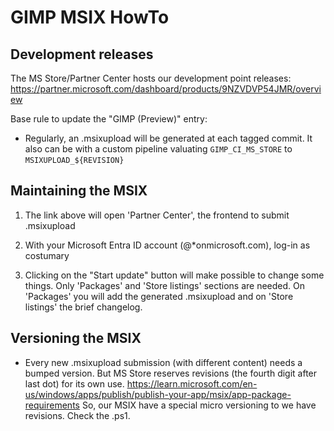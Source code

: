 # GIMP MSIX HowTo

## Development releases

The MS Store/Partner Center hosts our development point releases:
https://partner.microsoft.com/dashboard/products/9NZVDVP54JMR/overview

Base rule to update the "GIMP (Preview)" entry:

* Regularly, an .msixupload will be generated at each tagged commit. It also can be
  with a custom pipeline valuating `GIMP_CI_MS_STORE` to `MSIXUPLOAD_${REVISION}`

## Maintaining the MSIX

1. The link above will open 'Partner Center', the frontend to submit .msixupload

2. With your Microsoft Entra ID account (@*onmicrosoft.com), log-in as costumary

3. Clicking on the "Start update" button will make possible to change some things.
  Only 'Packages' and 'Store listings' sections are needed. On 'Packages' you will
  add the generated .msixupload and on 'Store listings' the brief changelog.

## Versioning the MSIX

* Every new .msixupload submission (with different content) needs a bumped version.
  But MS Store reserves revisions (the fourth digit after last dot) for its own use.
  https://learn.microsoft.com/en-us/windows/apps/publish/publish-your-app/msix/app-package-requirements
  So, our MSIX have a special micro versioning to we have revisions. Check the .ps1.
